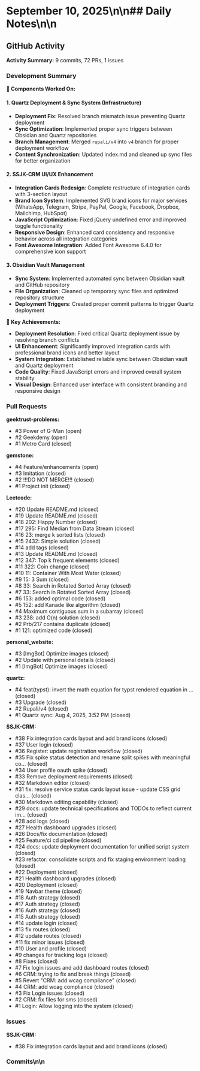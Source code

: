 # September 10, 2025\n\n## Daily Notes\n\n
## GitHub Activity

**Activity Summary:** 9 commits, 72 PRs, 1 issues

### Development Summary

**🔧 Components Worked On:**

#### **1. Quartz Deployment & Sync System (Infrastructure)**
- **Deployment Fix**: Resolved branch mismatch issue preventing Quartz deployment
- **Sync Optimization**: Implemented proper sync triggers between Obsidian and Quartz repositories
- **Branch Management**: Merged `rupali/v4` into `v4` branch for proper deployment workflow
- **Content Synchronization**: Updated index.md and cleaned up sync files for better organization

#### **2. SSJK-CRM UI/UX Enhancement**
- **Integration Cards Redesign**: Complete restructure of integration cards with 3-section layout
- **Brand Icon System**: Implemented SVG brand icons for major services (WhatsApp, Telegram, Stripe, PayPal, Google, Facebook, Dropbox, Mailchimp, HubSpot)
- **JavaScript Optimization**: Fixed jQuery undefined error and improved toggle functionality
- **Responsive Design**: Enhanced card consistency and responsive behavior across all integration categories
- **Font Awesome Integration**: Added Font Awesome 6.4.0 for comprehensive icon support

#### **3. Obsidian Vault Management**
- **Sync System**: Implemented automated sync between Obsidian vault and GitHub repository
- **File Organization**: Cleaned up temporary sync files and optimized repository structure
- **Deployment Triggers**: Created proper commit patterns to trigger Quartz deployment

**🎯 Key Achievements:**
- **Deployment Resolution**: Fixed critical Quartz deployment issue by resolving branch conflicts
- **UI Enhancement**: Significantly improved integration cards with professional brand icons and better layout
- **System Integration**: Established reliable sync between Obsidian vault and Quartz deployment
- **Code Quality**: Fixed JavaScript errors and improved overall system stability
- **Visual Design**: Enhanced user interface with consistent branding and responsive design

### Pull Requests

**geektrust-problems:**
- #3 Power of G-Man (open)
- #2 Geekdemy (open)
- #1 Metro Card (closed)

**gemstone:**
- #4 Feature/enhancements (open)
- #3 Imitation (closed)
- #2 !!!DO NOT MERGE!!! (closed)
- #1 Project init (closed)

**Leetcode:**
- #20 Update README.md (closed)
- #19 Update README.md (closed)
- #18 202: Happy Number (closed)
- #17 295:  Find Median from Data Stream (closed)
- #16 23: merge k sorted lists (closed)
- #15 2432: Simple solution (closed)
- #14 add tags (closed)
- #13 Update README.md (closed)
- #12 347: Top k frequent elements (closed)
- #11 322: Coin change (closed)
- #10 11: Container With Most Water (closed)
- #9 15: 3 Sum (closed)
- #8 33: Search in Rotated Sorted Array (closed)
- #7 33: Search in Rotated Sorted Array (closed)
- #6 153: added optimal code (closed)
- #5 152: add Kanade like algorithm (closed)
- #4 Maximum contiguous sum in a subarray  (closed)
- #3 238: add O(n) solution (closed)
- #2 Prb/217 contains duplicate (closed)
- #1 121: optimized code (closed)

**personal_website:**
- #3 [ImgBot] Optimize images (closed)
- #2 Update with personal details (closed)
- #1 [ImgBot] Optimize images (closed)

**quartz:**
- #4 feat(typst): invert the math equation for typst rendered equation in … (closed)
- #3 Upgrade (closed)
- #2 Rupali/v4 (closed)
- #1 Quartz sync: Aug 4, 2025, 3:52 PM (closed)

**SSJK-CRM:**
- #38 Fix integration cards layout and add brand icons (closed)
- #37 User login (closed)
- #36 Register: update registration workflow (closed)
- #35 Fix spike status detection and rename split spikes with meaningful co… (closed)
- #34 User profile oauth spike (closed)
- #33 Remove deployment requirements (closed)
- #32 Markdown editor (closed)
- #31 fix: resolve service status cards layout issue - update CSS grid clas… (closed)
- #30 Markdown editing capability (closed)
- #29 docs: update technical specifications and TODOs to reflect current im… (closed)
- #28 add logs (closed)
- #27 Health dashboard upgrades (closed)
- #26 Docs/fix documentation (closed)
- #25 Feature/ci cd pipeline (closed)
- #24 docs: update deployment documentation for unified script system (closed)
- #23 refactor: consolidate scripts and fix staging environment loading (closed)
- #22 Deployment (closed)
- #21 Health dashboard upgrades (closed)
- #20 Deployment (closed)
- #19 Navbar theme (closed)
- #18 Auth strategy (closed)
- #17 Auth strategy (closed)
- #16 Auth strategy (closed)
- #15 Auth strategy (closed)
- #14 update login (closed)
- #13 fix routes (closed)
- #12 update routes (closed)
- #11 fix minor issues (closed)
- #10 User and profile (closed)
- #9 changes for tracking logs (closed)
- #8 Fixes (closed)
- #7 Fix login issues and add dashboard routes (closed)
- #6 CRM: trying to fix and break things (closed)
- #5 Revert "CRM: add wcag compliance" (closed)
- #4 CRM: add wcag compliance (closed)
- #3 Fix Login issues (closed)
- #2 CRM: fix files for sms (closed)
- #1 Login: Allow logging into the system (closed)

### Issues

**SSJK-CRM:**
- #38 Fix integration cards layout and add brand icons (closed)

### Commits\n\n